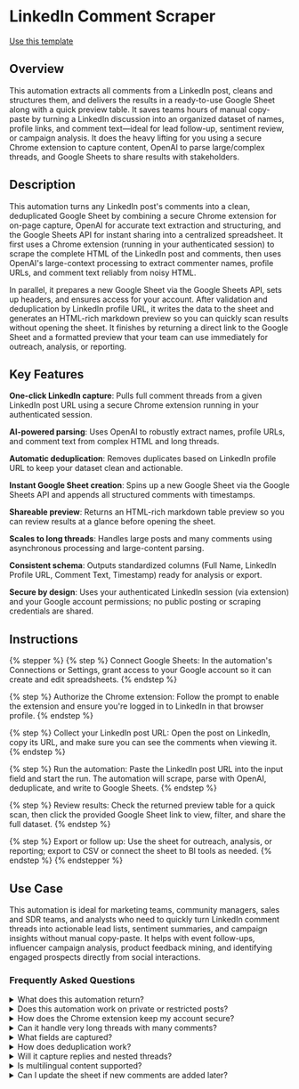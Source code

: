 # LinkedIn Comment Scraper

<a href="https://codewords.agemo.ai/run/linkedin_comment_scraper" class="button primary">Use this template</a>

## Overview

This automation extracts all comments from a LinkedIn post, cleans and structures them, and delivers the results in a ready-to-use Google Sheet along with a quick preview table. It saves teams hours of manual copy-paste by turning a LinkedIn discussion into an organized dataset of names, profile links, and comment text—ideal for lead follow-up, sentiment review, or campaign analysis. It does the heavy lifting for you using a secure Chrome extension to capture content, OpenAI to parse large/complex threads, and Google Sheets to share results with stakeholders.

## Description

This automation turns any LinkedIn post's comments into a clean, deduplicated Google Sheet by combining a secure Chrome extension for on-page capture, OpenAI for accurate text extraction and structuring, and the Google Sheets API for instant sharing into a centralized spreadsheet. It first uses a Chrome extension (running in your authenticated session) to scrape the complete HTML of the LinkedIn post and comments, then uses OpenAI's large-context processing to extract commenter names, profile URLs, and comment text reliably from noisy HTML.

In parallel, it prepares a new Google Sheet via the Google Sheets API, sets up headers, and ensures access for your account. After validation and deduplication by LinkedIn profile URL, it writes the data to the sheet and generates an HTML-rich markdown preview so you can quickly scan results without opening the sheet. It finishes by returning a direct link to the Google Sheet and a formatted preview that your team can use immediately for outreach, analysis, or reporting.

## Key Features

**One-click LinkedIn capture**: Pulls full comment threads from a given LinkedIn post URL using a secure Chrome extension running in your authenticated session.

**AI-powered parsing**: Uses OpenAI to robustly extract names, profile URLs, and comment text from complex HTML and long threads.

**Automatic deduplication**: Removes duplicates based on LinkedIn profile URL to keep your dataset clean and actionable.

**Instant Google Sheet creation**: Spins up a new Google Sheet via the Google Sheets API and appends all structured comments with timestamps.

**Shareable preview**: Returns an HTML-rich markdown table preview so you can review results at a glance before opening the sheet.

**Scales to long threads**: Handles large posts and many comments using asynchronous processing and large-content parsing.

**Consistent schema**: Outputs standardized columns (Full Name, LinkedIn Profile URL, Comment Text, Timestamp) ready for analysis or export.

**Secure by design**: Uses your authenticated LinkedIn session (via extension) and your Google account permissions; no public posting or scraping credentials are shared.

## Instructions

{% stepper %}
{% step %}
Connect Google Sheets: In the automation's Connections or Settings, grant access to your Google account so it can create and edit spreadsheets.
{% endstep %}

{% step %}
Authorize the Chrome extension: Follow the prompt to enable the extension and ensure you're logged in to LinkedIn in that browser profile.
{% endstep %}

{% step %}
Collect your LinkedIn post URL: Open the post on LinkedIn, copy its URL, and make sure you can see the comments when viewing it.
{% endstep %}

{% step %}
Run the automation: Paste the LinkedIn post URL into the input field and start the run. The automation will scrape, parse with OpenAI, deduplicate, and write to Google Sheets.
{% endstep %}

{% step %}
Review results: Check the returned preview table for a quick scan, then click the provided Google Sheet link to view, filter, and share the full dataset.
{% endstep %}

{% step %}
Export or follow up: Use the sheet for outreach, analysis, or reporting; export to CSV or connect the sheet to BI tools as needed.
{% endstep %}
{% endstepper %}

## Use Case

This automation is ideal for marketing teams, community managers, sales and SDR teams, and analysts who need to quickly turn LinkedIn comment threads into actionable lead lists, sentiment summaries, and campaign insights without manual copy-paste. It helps with event follow-ups, influencer campaign analysis, product feedback mining, and identifying engaged prospects directly from social interactions.

### Frequently Asked Questions

<details>

<summary>What does this automation return?</summary>

It returns a shareable Google Sheet link containing deduplicated commenter data (name, LinkedIn profile URL, comment text) and a formatted preview table for quick review.

</details>

<details>

<summary>Does this automation work on private or restricted posts?</summary>

This automation can extract comments you can view in your authenticated LinkedIn session; if you can't see the comments, it cannot capture them.

</details>

<details>

<summary>How does the Chrome extension keep my account secure?</summary>

This automation uses a Chrome extension running in your signed-in session to read on-page content only for the provided URL and does not post or change anything on your behalf.

</details>

<details>

<summary>Can it handle very long threads with many comments?</summary>

Yes. This automation uses asynchronous processing and large-context OpenAI parsing to handle lengthy threads, though extremely large posts may take longer to process.

</details>

<details>

<summary>What fields are captured?</summary>

By default, this automation extracts full name, LinkedIn profile URL, and comment text. It can be extended to include timestamps or reaction counts if present in the page content.

</details>

<details>

<summary>How does deduplication work?</summary>

This automation deduplicates primarily by LinkedIn profile URL to avoid repeated rows from the same commenter, keeping your dataset clean.

</details>

<details>

<summary>Will it capture replies and nested threads?</summary>

This automation is designed to capture visible comments. Depth of replies captured depends on what the page renders in your session; expanding all comments before running can improve coverage.

</details>

<details>

<summary>Is multilingual content supported?</summary>

Yes. This automation uses OpenAI for text extraction and can handle most languages present in LinkedIn comments.

</details>

<details>

<summary>Can I update the sheet if new comments are added later?</summary>

You can re-run this automation with the same post URL; it will rebuild a fresh sheet or can be configured to append new comments depending on your setup.

</details>
